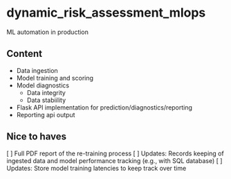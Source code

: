 # dynamic_risk_assessment_mlops
ML automation in production

## Content
- Data ingestion
- Model training and scoring
- Model diagnostics
    - Data integrity
    - Data stabiility
- Flask API implementation for prediction/diagnostics/reporting
- Reporting api output

## Nice to haves
[ ] Full PDF report of the re-training process
[ ] Updates: Records keeping of ingested data and model performance tracking (e.g., with SQL database)
[ ] Updates: Store model training latencies to keep track over time